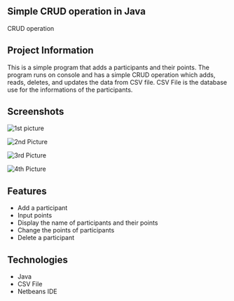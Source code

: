## Simple CRUD operation in Java

CRUD operation 
		
## Project Information
  This is a simple program that adds a participants and their points. The program runs on console and has a simple CRUD operation which adds, reads, deletes, and updates the data from CSV file. CSV File is the database use for the informations of the participants. 

## Screenshots

![1st picture](https://user-images.githubusercontent.com/71702837/121921144-4eabaa80-cd6b-11eb-9372-440bbf5db299.png)

![2nd Picture](https://user-images.githubusercontent.com/71702837/121921156-51a69b00-cd6b-11eb-8092-cda6f2b3a737.png)

![3rd Picture](https://user-images.githubusercontent.com/71702837/121921163-5408f500-cd6b-11eb-8a74-9d9acc71baeb.png)

![4th Picture](https://user-images.githubusercontent.com/71702837/121921168-55d2b880-cd6b-11eb-843d-7a2d91526fd1.png)


## Features
* Add a participant
* Input points
* Display the name of participants and their points
* Change the points of participants
* Delete a participant

## Technologies
* Java
* CSV File
* Netbeans IDE

